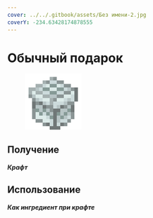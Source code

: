 ```yaml
---
cover: ../../.gitbook/assets/Без имени-2.jpg
coverY: -234.63428174878555
---
```


# Обычный подарок

<figure><img src="../../.gitbook/assets/gift_common_128.png" alt=""><figcaption></figcaption></figure>

## Получение

#### _Крафт_

## Использование

#### _Как ингредиент при крафте_
